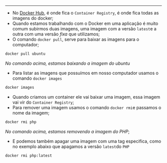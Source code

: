 ___
- No [Docker Hub](https://hub.docker.com/), é onde fica o `Container Registry`, é onde fica todas as imagens do docker;
- Quando estamos trabalhando com o Docker em uma aplicação é muito comum subirmos duas imagens, uma imagem com a versão `latest`e a outra com uma versão *fixa* que utilizamos;
- O comando `docker pull`, serve para baixar as imagens para o computador;
```zsh
docker pull ubuntu
```
*No comando acima, estamos baixando a imagem do ubuntu*
- Para listar as imagens que possuímos em nosso computador usamos o comando `docker images`
```zsh
docker images
```
 - Quando criamos um container ele vai baixar uma imagem, essa imagem vai vir do `Container Registry`;
 - Para remover uma imagem usamos o comando `docker rmi`e passamos o nome da imagem;
```zsh
docker rmi php
```
*No comando acima, estamos removendo a imagem do PHP*;
- E podemos também apagar uma imagem com uma tag especifica, como no exemplo abaixo que apagamos a versão `latest`do `PHP`
```zsh
docker rmi php:latest
```
